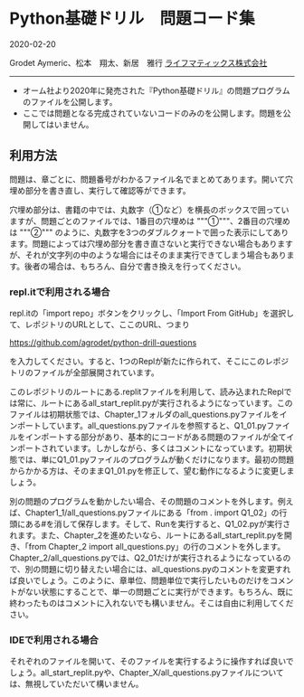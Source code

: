 # Python基礎ドリル　問題コード集

2020-02-20

Grodet Aymeric、松本　翔太、新居　雅行 [ライフマティックス株式会社](https://lifematics.co.jp "ライフマティックス株式会社")

---

- オーム社より2020年に発売された『Python基礎ドリル』の問題プログラムのファイルを公開します。
- ここでは問題となる完成されていないコードのみのを公開します。問題を公開してはいません。

## 利用方法

問題は、章ごとに、問題番号がわかるファイル名でまとめてあります。開いて穴埋め部分を書き直し、実行して確認等ができます。

穴埋め部分は、書籍の中では、丸数字（①など）を横長のボックスで囲っていますが、問題ごとのファイルでは、1番目の穴埋めは """①"""、2番目の穴埋めは """②""" のように、丸数字を3つのダブルクォートで囲った表示にしてあります。問題によっては穴埋め部分を書き直さないと実行できない場合もありますが、それが文字列の中のような場合にはそのまま実行できてしまう場合もあります。後者の場合は、もちろん、自分で書き換えを行ってください。

### repl.itで利用される場合

repl.itの「import repo」ボタンをクリックし、「Import From GitHub」を選択して、レポジトリのURLとして、ここのURL、つまり

https://github.com/agrodet/python-drill-questions

を入力してください。すると、1つのReplが新たに作られて、そこにこのレポジトリのファイルが全部展開されています。

このレポジトリのルートにある.replitファイルを利用して、読み込まれたReplでは常に、ルートにあるall_start_replit.pyが実行されるようになっています。このファイルは初期状態では、Chapter_1フォルダのall_questions.pyファイルをインポートしています。all_questions.pyファイルを参照すると、Q1_01.pyファイルをインポートする部分があり、基本的にコードがある問題のファイルが全てインポートされています。しかしながら、多くはコメントになっています。初期状態では、単にQ1_01.pyファイルのプログラムが動くだけになります。最初の問題からかかる方は、そのままQ1_01.pyを修正して、望む動作になるように変更しましょう。

別の問題のプログラムを動かしたい場合、その問題のコメントを外します。例えば、Chapter1_1/all_questions.pyファイルにある「from . import Q1_02」の行頭にある#を消して保存します。そして、Runを実行すると、Q1_02.pyが実行されます。また、Chapter_2を進めたいなら、ルートにあるall_start_replit.pyを開き、「from Chapter_2 import all_questions.py」の行のコメントを外します。Chapter_2/all_questions.pyでは、Q2_01だけが実行されるようになっているので、別の問題に切り替えたい場合には、all_questions.pyのコメントを変更すれば良いでしょう。このように、章単位、問題単位で実行したいものだけをコメントがない状態にすることで、単一の問題ごとに実行ができます。もちろん、既に終わったものはコメントに入れないでも構いません。そこは自由に利用してください。

### IDEで利用される場合

それぞれのファイルを開いて、そのファイルを実行するように操作すれば良いでしょう。all_start_replit.pyや、Chapter_X/all_questions.pyファイルについては、無視していただいて構いません。